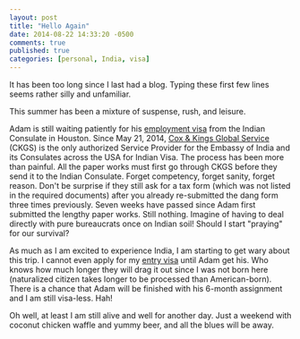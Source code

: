 ```yaml
---
layout: post
title: "Hello Again"
date: 2014-08-22 14:33:20 -0500
comments: true
published: true
categories: [personal, India, visa]
---
```

It has been too long since I last had a blog. Typing these first few lines seems rather silly and unfamiliar.

This summer has been a mixture of suspense, rush, and leisure.  

Adam is still waiting patiently for his [employment visa](http://www.in.ckgs.us/visa/type-of-visa/employment-visa.shtml) from the Indian Consulate in Houston. Since May 21, 2014, [Cox & Kings Global Service](http://www.in.ckgs.us/index.shtml) (CKGS) is the only authorized Service Provider for the Embassy of India and its Consulates across the USA for Indian Visa. The process has been more than painful.  All the paper works must first go through CKGS before they send it to the Indian Consulate.  Forget competency, forget sanity, forget reason.  Don't be surprise if they still ask for a tax form (which was not listed in the required documents) after you already re-submitted the dang form three times previously.  Seven weeks have passed since Adam first submitted the lengthy paper works.  Still nothing.  Imagine of having to deal directly with pure bureaucrats once on Indian soil!  Should I start "praying" for our survival?

As much as I am excited to experience India, I am starting to get wary about this trip.  I cannot even apply for my [entry visa](http://www.in.ckgs.us/visa/type-of-visa/entry-visa.shtml) until Adam get his.  Who knows how much longer they will drag it out since I was not born here (naturalized citizen takes longer to be processed than American-born).  There is a chance that Adam will be finished with his 6-month assignment and I am still visa-less.  Hah!

Oh well, at least I am still alive and well for another day.  Just a weekend with coconut chicken waffle and yummy beer, and all the blues will be away.  



